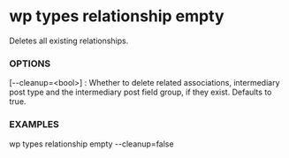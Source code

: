 # wp types relationship empty

Deletes all existing relationships.

### OPTIONS

[\--cleanup=&lt;bool&gt;]
: Whether to delete related associations, intermediary post type and the intermediary post field group, if they exist. Defaults to true.

### EXAMPLES

   wp types relationship empty --cleanup=false


